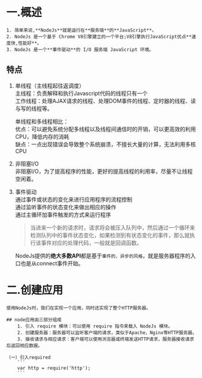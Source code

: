 # 一.概述

	1. 简单来说,**NodeJs**就是运行在**服务端**的**JavaScript**。
	2. NodeJs 是一个基于 Chrome V8引擎建立的一个平台;V8引擎执行JavaScript优点**速度快,性能好**。
	3. NodeJs 是一个**事件驱动**的 I/O 服务端 JavaScript 环境。

## 特点

1. 单线程（主线程起往返调度）  
	主线程：负责解释和执行Javascript代码的线程只有一个  
	工作线程：处理AJAX请求的线程、处理DOM事件的线程、定时器的线程、读与写的线程等。  
	
	单线程和多线程相比：  
	优点：可以避免系统分配多线程以及线程间通信时的开销，可以更高效的利用CPU，降低内存的消耗  
	缺点：一点出现错误会导致整个系统崩溃，不擅长大量的计算，无法利用多核CPU
	
2. 非阻塞I/O	  
	非阻塞I/O，为了提高程序的性能，更好的提高线程的利用率，尽量不让线程空闲着。  
	
3. 事件驱动  
	通过事件或状态的变化来进行应用程序的流程控制  
	通过监听事件的状态变化来做出相应的操作  
	通过主循环加事件触发的方式来运行程序  
	>当进来一个新的请求时，请求将会被压入队列中，然后通过一个循环来检测队列中的事件状态变化，如果检测到有状态变化的事件，那么就执行该事件对应的处理代码，一般就是回调函数。  
	
	NodeJs提供的**绝大多数API**都是基于`事件的、异步的风格`，就是服务器程序的入口也是从connect事件开始。

# 二.创建应用  
	使用NodeJs时，我们在实现一个应用，同时还实现了整个HTTP服务器。  
	
	## node应用由三部分组成
		1. 引入 require 模块：可以使用 require 指令来载入 NodeJs 模块。
		2. 创建服务器：服务器可以监听客户端的请求，类似于Apache，Nginx等HTTP服务器。
		3. 接收请求与相应请求：客户端可以使用浏览器或终端发送HTTP请求，服务器接收请求后返回相应数据。
	
	（一）引入required
		```
		var http = require('http');
		```
	

